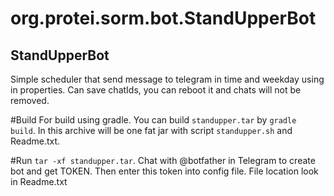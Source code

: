 # org.protei.sorm.bot.StandUpperBot

## StandUpperBot
Simple scheduler that send message to telegram in time and weekday using in properties. Can save chatIds, you can reboot it and chats will not be removed.


#Build 
For build using gradle. You can build `standupper.tar` by `gradle build`. In this archive will be one fat jar with script `standupper.sh` and Readme.txt. 

#Run
`tar -xf standupper.tar`. Chat with @botfather in Telegram to create bot and get TOKEN. Then enter this token into config file. File location look in Readme.txt
